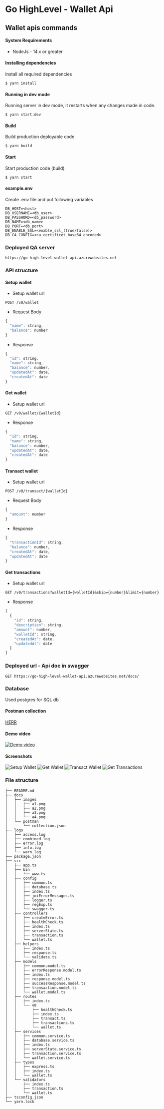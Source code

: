 # Go HighLevel - Wallet Api
## Wallet apis commands

#### System Requirements
- NodeJs - 14.x or greater

#### Installing dependencies 
Install all required dependencies
```shell
$ yarn install
```

#### Running in dev mode
Running server in dev mode, it restarts when any changes made in code.
```shell
$ yarn start:dev
```

#### Build
Build production deployable code
```shell
$ yarn build
```

#### Start
Start production code (build)
```shell
$ yarn start
```

#### example.env
Create .env file and put following variables
```dotenv
DB_HOST=<host>
DB_USERNAME=<db_user>
DB_PASSWORD=<db_password>
DB_NAME=<db_name>
DB_PORT=<db_port>
DB_ENABLE_SSL=<enable_ssl_(true/false)>
DB_CA_CONFIG=<ca_certificet_base64_encoded>
```

### Deployed QA server
```
https://go-high-level-wallet-api.azurewebsites.net
```

### API structure

#### Setup wallet
- Setup wallet url
```http request
POST /v0/wallet
```
- Request Body
```javascript
{
  "name": string,
  "balance": number
}
```
- Response
```javascript
{
  "id": string, 
  "name": string,
  "balance": number,
  "updatedAt": date,
  "createdAt": date
}
```

#### Get wallet
- Setup wallet url
```http request
GET /v0/wallet/{walletId}
```
- Response
```javascript
{
  "id": string, 
  "name": string,
  "balance": number,
  "updatedAt": date,
  "createdAt": date
}
```

#### Transact wallet
- Setup wallet url
```http request
POST /v0/transact/{walletId}
```
- Request Body
```javascript
{
  "amount": number
}
```
- Response
```javascript
{
  "transactionId": string, 
  "balance": number,
  "createdAt": date,
  "updatedAt": date
}
```

#### Get transactions
- Setup wallet url
```http request
GET /v0/transactions?walletId={walletId}&skip={number}&limit={number}
```
- Response
```javascript
[
  {
    "id": string,
    "description": string,
    "amount": number,
    "walletId": string,
    "createdAt": date,
    "updatedAt": date
  }
]
```

### Deployed url - Api doc in swagger
```http request
GET https://go-high-level-wallet-api.azurewebsites.net/docs/
```

### Database
Used postgres for SQL db

#### Postman collection
[HERR](docs/postman/collection.json)

#### Demo video

[![Demo video](docs/images/a1.png)](docs/video/screen-capture.webm)

#### Screenshots

![Setup Wallet](docs/images/a1.png)
![Get Wallet](docs/images/a2.png)
![Transact Wallet](docs/images/a4.png)
![Get Transactions](docs/images/a4.png)


### File structure
```
├── README.md
├── docs
│   ├── images
│   │   ├── a1.png
│   │   ├── a2.png
│   │   ├── a3.png
│   │   └── a4.png
│   └── postman
│       └── collection.json
├── logs
│   ├── access.log
│   ├── combined.log
│   ├── error.log
│   ├── info.log
│   └── warn.log
├── package.json
├── src
│   ├── app.ts
│   ├── bin
│   │   └── www.ts
│   ├── config
│   │   ├── common.ts
│   │   ├── database.ts
│   │   ├── index.ts
│   │   ├── joiErrorMessages.ts
│   │   ├── logger.ts
│   │   ├── regExp.ts
│   │   └── swagger.ts
│   ├── controllers
│   │   ├── createError.ts
│   │   ├── healthCheck.ts
│   │   ├── index.ts
│   │   ├── serverState.ts
│   │   ├── transaction.ts
│   │   └── wallet.ts
│   ├── helpers
│   │   ├── index.ts
│   │   ├── response.ts
│   │   └── validate.ts
│   ├── models
│   │   ├── common.model.ts
│   │   ├── errorResponse.model.ts
│   │   ├── index.ts
│   │   ├── response.model.ts
│   │   ├── successResponse.model.ts
│   │   ├── transaction.model.ts
│   │   └── wallet.model.ts
│   ├── routes
│   │   ├── index.ts
│   │   └── v0
│   │       ├── healthCheck.ts
│   │       ├── index.ts
│   │       ├── transact.ts
│   │       ├── transactions.ts
│   │       └── wallet.ts
│   ├── services
│   │   ├── common.service.ts
│   │   ├── database.service.ts
│   │   ├── index.ts
│   │   ├── serverState.service.ts
│   │   ├── transaction.service.ts
│   │   └── wallet.service.ts
│   ├── types
│   │   ├── express.ts
│   │   ├── index.ts
│   │   └── wallet.ts
│   └── validators
│       ├── index.ts
│       ├── transaction.ts
│       └── wallet.ts
├── tsconfig.json
└── yarn.lock
```

